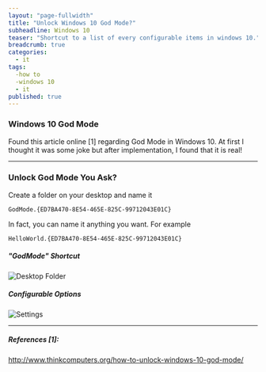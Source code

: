 ```yaml
---
layout: "page-fullwidth"
title: "Unlock Windows 10 God Mode?"
subheadline: Windows 10
teaser: "Shortcut to a list of every configurable items in windows 10."
breadcrumb: true
categories: 
  - it
tags: 
  -how to
  -windows 10
  - it
published: true
---
```



### Windows 10 God Mode

Found this article online [1] regarding God Mode in Windows 10. At first I thought it was some joke but after implementation, I found that it is real! 
___
### Unlock God Mode You Ask?
Create a folder on your desktop and name it
```batch
GodMode.{ED7BA470-8E54-465E-825C-99712043E01C}
```
In fact, you can name it anything you want. For example
```batch
HelloWorld.{ED7BA470-8E54-465E-825C-99712043E01C}
```
##### "GodMode" Shortcut

![Desktop Folder](https://dl.dropboxusercontent.com/u/33327425/images/it/godmode.png)

##### Configurable Options

![Settings](https://dl.dropboxusercontent.com/u/33327425/images/it/godmode2.png)
___

##### References [1]: 
http://www.thinkcomputers.org/how-to-unlock-windows-10-god-mode/



